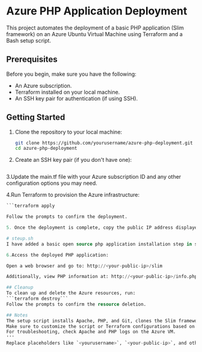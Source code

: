 # Azure PHP Application Deployment

This project automates the deployment of a basic PHP application (Slim framework) on an Azure Ubuntu Virtual Machine using Terraform and a Bash setup script.

## Prerequisites

Before you begin, make sure you have the following:

- An Azure subscription.
- Terraform installed on your local machine.
- An SSH key pair for authentication (if using SSH).

## Getting Started

1. Clone the repository to your local machine:

   ```bash
   git clone https://github.com/yourusername/azure-php-deployment.git
   cd azure-php-deployment
   
2. Create an SSH key pair (if you don't have one):
   ```ssh-keygen -t rsa -b 2048 -f keyfile -N ""

3.Update the main.tf file with your Azure subscription ID and any other configuration options you may need.

4.Run Terraform to provision the Azure infrastructure:

``` terraform init
```terraform apply 

Follow the prompts to confirm the deployment.

5. Once the deployment is complete, copy the public IP address displayed in the Terraform output.

# steup.sh
I have added a basic open source php application installation step in step.sh file , I request you to modiphy as per your php application need and installation requirements.

6.Access the deployed PHP application:

Open a web browser and go to: http://<your-public-ip>/slim

Additionally, view PHP information at: http://<your-public-ip>/info.php

## Cleanup
To clean up and delete the Azure resources, run:
```terraform destroy```
Follow the prompts to confirm the resource deletion.

## Notes
The setup script installs Apache, PHP, and Git, clones the Slim framework, sets permissions, and restarts Apache.
Make sure to customize the script or Terraform configurations based on your specific requirements.
For troubleshooting, check Apache and PHP logs on the Azure VM.
'''
Replace placeholders like `<yourusername>`, `<your-public-ip>`, and others with your actual values. This README provides a basic structure and information to help users deploy and test the PHP application on Azure. Feel free to add more details or sections based on your project's complexity and requirements.
